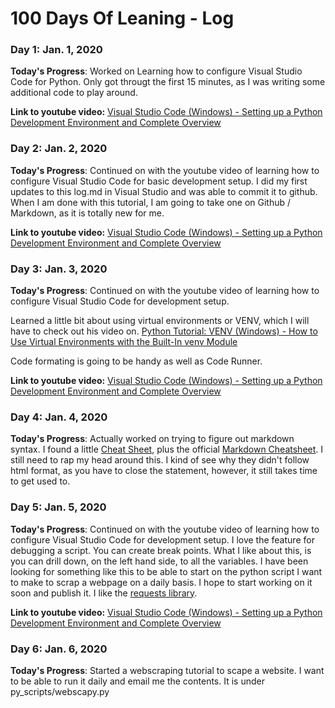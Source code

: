 # 100 Days Of Leaning - Log

### Day 1: Jan. 1, 2020

**Today's Progress**: Worked on Learning how to configure Visual Studio Code for Python.  Only got througt the first 15 minutes, as I was writing some additional code to play around.

**Link to youtube video:** [Visual Studio Code (Windows) - Setting up a Python Development Environment and Complete Overview](https://www.youtube.com/watch?v=-nh9rCzPJ20)

### Day 2: Jan. 2, 2020

**Today's Progress**: 
Continued on with the youtube video of learning how to configure Visual Studio Code for basic development setup.  I did my first updates to this log.md in Visual Studio and was able to commit it to github. When I am done with this tutorial, I am going to take one on Github / Markdown, as it is totally new for me.

**Link to youtube video:** [Visual Studio Code (Windows) - Setting up a Python Development Environment and Complete Overview](https://www.youtube.com/watch?v=-nh9rCzPJ20)

### Day 3: Jan. 3, 2020

**Today's Progress**: 
Continued on with the youtube video of learning how to configure Visual Studio Code for development setup. 

Learned a little bit about using virtual environments or VENV, which I will have to check out his video on. [Python Tutorial: VENV (Windows) - How to Use Virtual Environments with the Built-In venv Module](https://www.youtube.com/watch?v=APOPm01BVrk)

Code formating is going to be handy as well as Code Runner.

**Link to youtube video:** [Visual Studio Code (Windows) - Setting up a Python Development Environment and Complete Overview](https://www.youtube.com/watch?v=-nh9rCzPJ20)

### Day 4: Jan. 4, 2020

**Today's Progress**: 
Actually worked on trying to figure out markdown syntax. I found a little [Cheat Sheet](https://guides.github.com/pdfs/markdown-cheatsheet-online.pdf), plus the official [Markdown Cheatsheet](https://www.markdownguide.org/cheat-sheet/). I still need to rap my head around this.  I kind of see why they didn't follow html format, as you have to close the statement, however, it still takes time to get used to.

### Day 5: Jan. 5, 2020

**Today's Progress**: 
Continued on with the youtube video of learning how to configure Visual Studio Code for development setup.  I love the feature for debugging a script. You can create break points. What I like about this, is you can drill down, on the left hand side, to all the variables. I have been looking for something like this to be able to start on the python script I want to make to scrap a webpage on a daily basis. I hope to start working on it soon and publish it.  I like the [requests library](https://requests.readthedocs.io/en/master/).

**Link to youtube video:** [Visual Studio Code (Windows) - Setting up a Python Development Environment and Complete Overview](https://www.youtube.com/watch?v=-nh9rCzPJ20)

### Day 6: Jan. 6, 2020

**Today's Progress**: 
Started a webscraping tutorial to scape a website. I want to be able to run it daily and email me the contents. It is under py_scripts/webscapy.py
